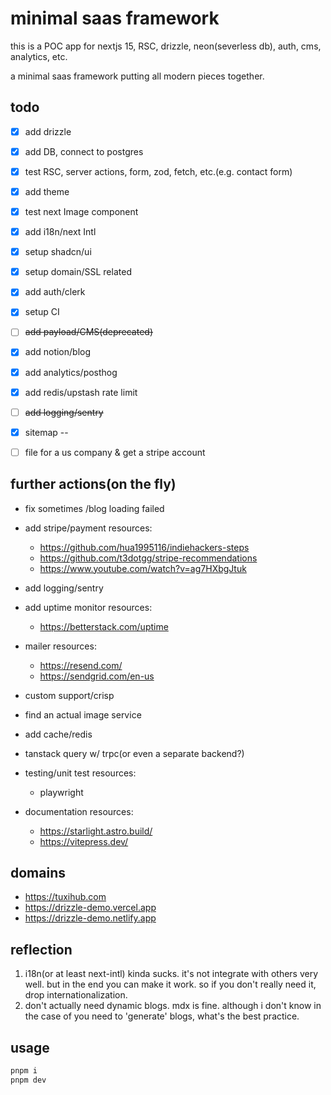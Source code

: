 # minimal saas framework
this is a POC app for nextjs 15, RSC, drizzle, neon(severless db), auth, cms, analytics, etc.

a minimal saas framework putting all modern pieces together.

## todo
- [x] add drizzle
- [x] add DB, connect to postgres
- [x] test RSC, server actions, form, zod, fetch, etc.(e.g. contact form)
- [x] add theme
- [x] test next Image component
- [x] add i18n/next Intl
- [x] setup shadcn/ui
- [x] setup domain/SSL related
- [x] add auth/clerk
- [x] setup CI
- [ ] ~~add payload/CMS(deprecated)~~
- [x] add notion/blog
- [x] add analytics/posthog
- [x] add redis/upstash rate limit
- [ ] ~~add logging/sentry~~
- [x] sitemap
--
- [ ] file for a us company & get a stripe account


## further actions(on the fly)
- fix sometimes /blog loading failed
- add stripe/payment
resources:
  - https://github.com/hua1995116/indiehackers-steps
  - https://github.com/t3dotgg/stripe-recommendations
  - https://www.youtube.com/watch?v=ag7HXbgJtuk

- add logging/sentry
- add uptime monitor
  resources:
    - https://betterstack.com/uptime
- mailer
  resources:
    - https://resend.com/
    - https://sendgrid.com/en-us
- custom support/crisp
- find an actual image service
- add cache/redis
- tanstack query w/ trpc(or even a separate backend?)
- testing/unit test
  resources:
    - playwright
- documentation
  resources:
    - https://starlight.astro.build/
    - https://vitepress.dev/


## domains
- https://tuxihub.com
- https://drizzle-demo.vercel.app
- https://drizzle-demo.netlify.app

## reflection
1. i18n(or at least next-intl) kinda sucks. it's not integrate with others very well. but in the end you can make it work. so if you don't really need it, drop internationalization.
2. don't actually need dynamic blogs. mdx is fine. although i don't know in the case of you need to 'generate' blogs, what's the best practice.

## usage
```bash
pnpm i
pnpm dev
```

